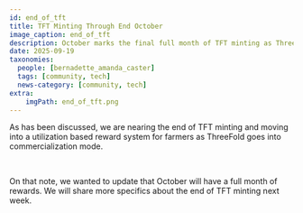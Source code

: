 ```yaml
---
id: end_of_tft
title: TFT Minting Through End October
image_caption: end_of_tft
description: October marks the final full month of TFT minting as ThreeFold shifts to a utilization-based reward model.
date: 2025-09-19
taxonomies:
  people: [bernadette_amanda_caster]
  tags: [community, tech]
  news-category: [community, tech]
extra:
    imgPath: end_of_tft.png
---
```


As has been discussed, we are nearing the end of TFT minting and moving into a utilization based reward system for farmers as ThreeFold goes into commercialization mode.

<br/>

On that note, we wanted to update that October will have a full month of rewards. We will share more specifics about the end of TFT minting next week.
